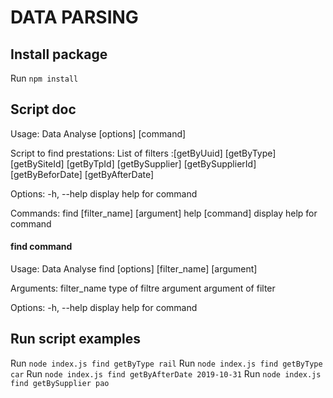 # DATA PARSING

## Install package

Run `npm install`

## Script doc

Usage: Data Analyse [options] [command]

Script to find prestations: 
 List of filters :[getByUuid] [getByType] [getBySiteId] [getByTpId] [getBySupplier] [getBySupplierId] [getByBeforDate] [getByAfterDate]

Options:
  -h, --help                     display help for command

Commands:
  find [filter_name] [argument]
  help [command]                 display help for command

#### find command
Usage: Data Analyse find [options] [filter_name] [argument]

Arguments:
  filter_name  type of filtre
  argument     argument of filter

Options:
  -h, --help   display help for command

## Run script examples

Run `node index.js find getByType rail`
Run `node index.js find getByType car`
Run `node index.js find getByAfterDate 2019-10-31`
Run `node index.js find getBySupplier pao`